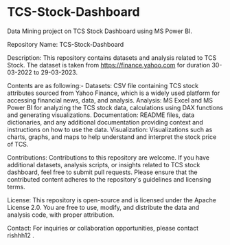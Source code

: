 # TCS-Stock-Dashboard
Data Mining project on TCS Stock Dashboard using MS Power BI. 

Repository Name: TCS-Stock-Dashboard

Description: This repository contains datasets and analysis related to TCS Stock. The dataset is taken from https://finance.yahoo.com for duration 30-03-2022 to 29-03-2023.

Contents are as following:- 
Datasets: CSV file containing TCS stock attributes sourced from Yahoo Finance, which is a widely used platform for accessing financial news, data, and analysis. 
Analysis: MS Excel and MS Power BI for analyzing the TCS stock data, calculations using DAX functions and generating visualizations. Documentation: README files, data dictionaries, and any additional documentation providing context and instructions on how to use the data. Visualization: Visualizations such as charts, graphs, and maps to help understand and interpret the stock price of TCS.

Contributions: Contributions to this repository are welcome. If you have additional datasets, analysis scripts, or insights related to TCS stock dashboard, feel free to submit pull requests. Please ensure that the contributed content adheres to the repository's guidelines and licensing terms.

License: This repository is open-source and is licensed under the Apache License 2.0. You are free to use, modify, and distribute the data and analysis code, with proper attribution.

Contact: For inquiries or collaboration opportunities, please contact rishhh12 .
